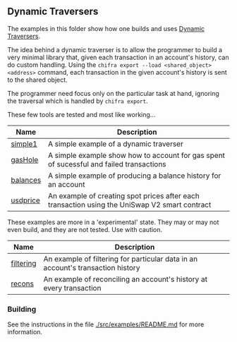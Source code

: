 ## Dynamic Traversers

The examples in this folder show how one builds and uses [Dynamic Traversers](https://docs.trueblocks.io/blog/dynamic-traversers-for-trueblocks/).

The idea behind a dynamic traverser is to allow the programmer to build a very minimal library that, given each transaction in an account's history, 
can do custom handling. Using the `chifra export --load <shared_object> <address>` command, each transaction in the given account's history
is sent to the shared object. 

The programmer need focus only on the particular task at hand, ignoring the traversal which is handled by `chifra export`.

These few tools are tested and most like working...

| Name                                   | Description                                                                                   |
| -------------------------------------- | --------------------------------------------------------------------------------------------- |
| [simple1](./simple1/README.md)         | A simple example of a dynamic traverser                                                       |
| [gasHole](./dynamic/gasHole/README.md) | A simple example show how to account for gas spent of sucessful and failed transactions       |
| [balances](./balances/README.md)       | A simple example of producing a balance history for an account                                |
| [usdprice](./usdprice/README.md)       | An example of creating spot prices after each transaction using the UniSwap V2 smart contract |

These examples are more in a 'experimental' state. They may or may not even build, and they are not tested. Use with caution.

| Name                               | Description                                                                     |
| ---------------------------------- | ------------------------------------------------------------------------------- |
| [filtering](./filtering/README.md) | An example of filtering for particular data in an account's transaction history |
| [recons](./recons/README.md)       | An example of reconciling an account's history at every transaction             |

### Building

See the instructions in the file [./src/examples/README.md](../../README.md) for more information.
